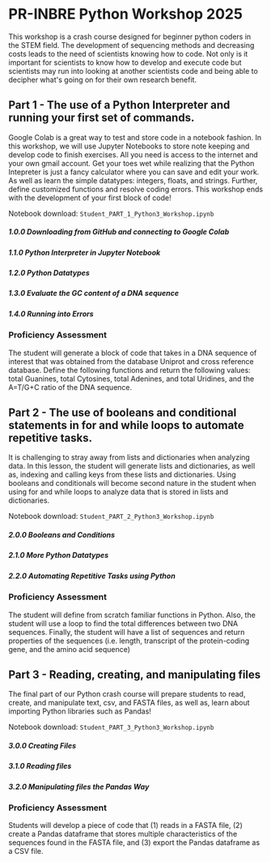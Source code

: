 # PR-INBRE Python Workshop 2025
This workshop is a crash course designed for beginner python coders in the STEM field. The development of sequencing methods and decreasing costs leads to the need of scientists knowing how to code. Not only is it important for scientists to know how to develop and execute code but scientists may run into looking at another scientists code and being able to decipher what's going on for their own research benefit.

## Part 1 - The use of a Python Interpreter and running your first set of commands.
Google Colab is a great way to test and store code in a notebook fashion. In this workshop, we will use Jupyter Notebooks to store note keeping and develop code to finish exercises. All you need is access to the internet and your own gmail account. Get your toes wet while realizing that the Python Intepreter is just a fancy calculator where you can save and edit your work. As well as learn the simple datatypes: integers, floats, and strings. Further, define customized functions and resolve coding errors. This workshop ends with the development of your first block of code!

Notebook download:
```Student_PART_1_Python3_Workshop.ipynb```

##### 1.0.0 Downloading from GitHub and connecting to Google Colab
##### 1.1.0 Python Interpreter in Jupyter Notebook
##### 1.2.0 Python Datatypes
##### 1.3.0 Evaluate the GC content of a DNA sequence
##### 1.4.0 Running into Errors
### Proficiency Assessment
The student will generate a block of code that takes in a DNA sequence of interest that was obtained from the database Uniprot and cross reference database. Define the following functions and return the following values: total Guanines, total Cytosines, total Adenines, and total Uridines, and the A=T/G+C ratio of the DNA sequence.

## Part 2 - The use of booleans and conditional statements in for and while loops to automate repetitive tasks.
It is challenging to stray away from lists and dictionaries when analyzing data. In this lesson, the student will generate lists and dictionaries, as well as, indexing and calling keys from these lists and dictionaries. Using booleans and conditionals will become second nature in the student when using for and while loops to analyze data that is stored in lists and dictionaries.

Notebook download:
```Student_PART_2_Python3_Workshop.ipynb```

##### 2.0.0 Booleans and Conditions
##### 2.1.0 More Python Datatypes
##### 2.2.0 Automating Repetitive Tasks using Python
### Proficiency Assessment
The student will define from scratch familiar functions in Python. Also, the student will use a loop to find the total differences between two DNA sequences. Finally, the student will have a list of sequences and return properties of the sequences (i.e. length, transcript of the protein-coding gene, and the amino acid sequence)

## Part 3 - Reading, creating, and manipulating files
The final part of our Python crash course will prepare students to read, create, and manipulate text, csv, and FASTA files, as well as, learn about importing Python libraries such as Pandas!

Notebook download:
```Student_PART_3_Python3_Workshop.ipynb```

##### 3.0.0 Creating Files
##### 3.1.0 Reading files
##### 3.2.0 Manipulating files the Pandas Way
### Proficiency Assessment
Students will develop a piece of code that (1) reads in a FASTA file, (2) create a Pandas dataframe that stores multiple characteristics of the sequences found in the FASTA file, and (3) export the Pandas dataframe as a CSV file.  

